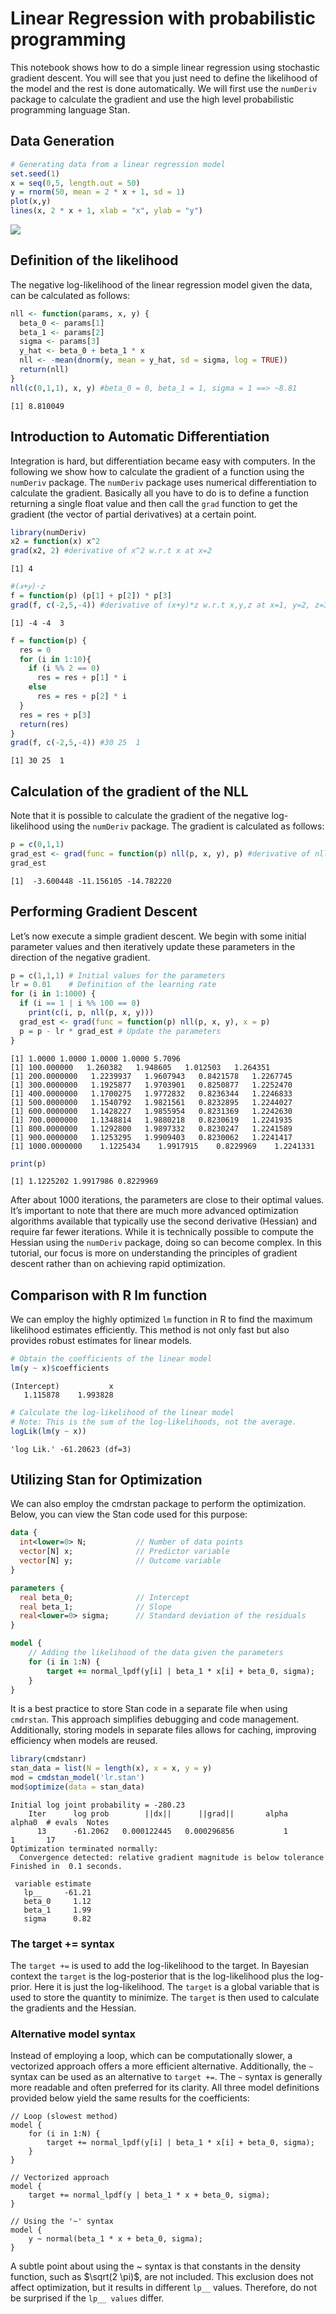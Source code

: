 # Linear Regression with probabilistic programming

This notebook shows how to do a simple linear regression using
stochastic gradient descent. You will see that you just need to define
the likelihood of the model and the rest is done automatically. We will
first use the `numDeriv` package to calculate the gradient and use the
high level probabilistic programming language Stan.

## Data Generation

``` r
# Generating data from a linear regression model
set.seed(1)
x = seq(0,5, length.out = 50)
y = rnorm(50, mean = 2 * x + 1, sd = 1)
plot(x,y)
lines(x, 2 * x + 1, xlab = "x", ylab = "y")
```

![](lin_regression_numdiff.markdown_strict_files/figure-markdown_strict/unnamed-chunk-1-1.png)

## Definition of the likelihood

The negative log-likelihood of the linear regression model given the
data, can be calculated as follows:

``` r
nll <- function(params, x, y) {
  beta_0 <- params[1]
  beta_1 <- params[2]
  sigma <- params[3]
  y_hat <- beta_0 + beta_1 * x 
  nll <- -mean(dnorm(y, mean = y_hat, sd = sigma, log = TRUE))
  return(nll)
}
nll(c(0,1,1), x, y) #beta_0 = 0, beta_1 = 1, sigma = 1 ==> ~8.81
```

    [1] 8.810049

## Introduction to Automatic Differentiation

Integration is hard, but differentiation became easy with computers. In
the following we show how to calculate the gradient of a function using
the `numDeriv` package. The `numDeriv` package uses numerical
differentiation to calculate the gradient. Basically all you have to do
is to define a function returning a single float value and then call the
`grad` function to get the gradient (the vector of partial derivatives)
at a certain point.

``` r
library(numDeriv)
x2 = function(x) x^2
grad(x2, 2) #derivative of x^2 w.r.t x at x=2
```

    [1] 4

``` r
#(𝑥+𝑦)⋅𝑧
f = function(p) (p[1] + p[2]) * p[3]
grad(f, c(-2,5,-4)) #derivative of (x+y)*z w.r.t x,y,z at x=1, y=2, z=3
```

    [1] -4 -4  3

``` r
f = function(p) {
  res = 0
  for (i in 1:10){
    if (i %% 2 == 0)
      res = res + p[1] * i
    else
      res = res + p[2] * i
  }
  res = res + p[3]
  return(res)
}
grad(f, c(-2,5,-4)) #30 25  1
```

    [1] 30 25  1

## Calculation of the gradient of the NLL

Note that it is possible to calculate the gradient of the negative
log-likelihood using the `numDeriv` package. The gradient is calculated
as follows:

``` r
p = c(0,1,1)
grad_est <- grad(func = function(p) nll(p, x, y), p) #derivative of nll w.r.t p
grad_est
```

    [1]  -3.600448 -11.156105 -14.782220

## Performing Gradient Descent

Let’s now execute a simple gradient descent. We begin with some initial
parameter values and then iteratively update these parameters in the
direction of the negative gradient.

``` r
p = c(1,1,1) # Initial values for the parameters
lr = 0.01    # Definition of the learning rate
for (i in 1:1000) {
  if (i == 1 | i %% 100 == 0)
    print(c(i, p, nll(p, x, y)))
  grad_est <- grad(func = function(p) nll(p, x, y), x = p)
  p = p - lr * grad_est # Update the parameters
}
```

    [1] 1.0000 1.0000 1.0000 1.0000 5.7096
    [1] 100.000000   1.260382   1.948605   1.012503   1.264351
    [1] 200.0000000   1.2239937   1.9607943   0.8421578   1.2267745
    [1] 300.0000000   1.1925877   1.9703901   0.8250877   1.2252470
    [1] 400.0000000   1.1700275   1.9772832   0.8236344   1.2246833
    [1] 500.0000000   1.1540792   1.9821561   0.8232895   1.2244027
    [1] 600.0000000   1.1428227   1.9855954   0.8231369   1.2242630
    [1] 700.0000000   1.1348814   1.9880218   0.8230619   1.2241935
    [1] 800.0000000   1.1292800   1.9897332   0.8230247   1.2241589
    [1] 900.0000000   1.1253295   1.9909403   0.8230062   1.2241417
    [1] 1000.0000000    1.1225434    1.9917915    0.8229969    1.2241331

``` r
print(p)
```

    [1] 1.1225202 1.9917986 0.8229969

After about 1000 iterations, the parameters are close to their optimal
values. It’s important to note that there are much more advanced
optimization algorithms available that typically use the second
derivative (Hessian) and require far fewer iterations. While it is
technically possible to compute the Hessian using the `numDeriv`
package, doing so can become complex. In this tutorial, our focus is
more on understanding the principles of gradient descent rather than on
achieving rapid optimization.

## Comparison with R lm function

We can employ the highly optimized `lm` function in R to find the
maximum likelihood estimates efficiently. This method is not only fast
but also provides robust estimates for linear models.

``` r
# Obtain the coefficients of the linear model
lm(y ~ x)$coefficients
```

    (Intercept)           x 
       1.115878    1.993828 

``` r
# Calculate the log-likelihood of the linear model
# Note: This is the sum of the log-likelihoods, not the average.
logLik(lm(y ~ x)) 
```

    'log Lik.' -61.20623 (df=3)

## Utilizing Stan for Optimization

We can also employ the cmdrstan package to perform the optimization.
Below, you can view the Stan code used for this purpose:

``` stan
data {
  int<lower=0> N;           // Number of data points
  vector[N] x;              // Predictor variable
  vector[N] y;              // Outcome variable
}

parameters {
  real beta_0;              // Intercept
  real beta_1;              // Slope
  real<lower=0> sigma;      // Standard deviation of the residuals
}

model {
    // Adding the likelihood of the data given the parameters
    for (i in 1:N) {
        target += normal_lpdf(y[i] | beta_1 * x[i] + beta_0, sigma);
    }
}
```

It is a best practice to store Stan code in a separate file when using
`cmdrstan`. This approach simplifies debugging and code management.
Additionally, storing models in separate files allows for caching,
improving efficiency when models are reused.

``` r
library(cmdstanr)
stan_data = list(N = length(x), x = x, y = y)
mod = cmdstan_model('lr.stan')
mod$optimize(data = stan_data)
```

    Initial log joint probability = -280.23 
        Iter      log prob        ||dx||      ||grad||       alpha      alpha0  # evals  Notes  
          13      -61.2062   0.000122445   0.000296856           1           1       17    
    Optimization terminated normally:  
      Convergence detected: relative gradient magnitude is below tolerance 
    Finished in  0.1 seconds.

     variable estimate
       lp__     -61.21
       beta_0     1.12
       beta_1     1.99
       sigma      0.82

### The target += syntax

The `target +=` is used to add the log-likelihood to the target. In
Bayesian context the `target` is the log-posterior that is the
log-likelihood plus the log-prior. Here it is just the log-likelihood.
The `target` is a global variable that is used to store the quantity to
minimize. The `target` is then used to calculate the gradients and the
Hessian.

### Alternative model syntax

Instead of employing a loop, which can be computationally slower, a
vectorized approach offers a more efficient alternative. Additionally,
the `~` syntax can be used as an alternative to `target +=`. The `~`
syntax is generally more readable and often preferred for its clarity.
All three model definitions provided below yield the same results for
the coefficients:

```
// Loop (slowest method)
model {
    for (i in 1:N) {
        target += normal_lpdf(y[i] | beta_1 * x[i] + beta_0, sigma);
    }
}

// Vectorized approach
model {
    target += normal_lpdf(y | beta_1 * x + beta_0, sigma);
}

// Using the '~' syntax
model {
    y ~ normal(beta_1 * x + beta_0, sigma);
}
```

A subtle point about using the ~ syntax is that constants in the density
function, such as $\sqrt(2 \pi)$, are not included. This exclusion does
not affect optimization, but it results in different `lp__` values.
Therefore, do not be surprised if the `lp__ values` differ.
